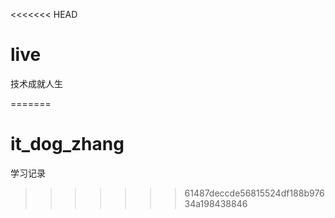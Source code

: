 <<<<<<< HEAD
# live
技术成就人生

=======
# it_dog_zhang
学习记录
>>>>>>> 61487deccde56815524df188b97634a198438846
